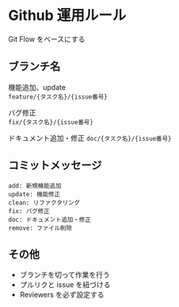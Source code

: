 # Github 運用ルール

Git Flow をベースにする

## ブランチ名

機能追加、update  
`feature/{タスク名}/{issue番号}`

バグ修正  
`fix/{タスク名}/{issue番号}`

ドキュメント追加・修正
`doc/{タスク名}/{issue番号}`

## コミットメッセージ

`add: 新規機能追加`  
`update: 機能修正`  
`clean: リファクタリング`  
`fix: バグ修正`  
`doc: ドキュメント追加・修正`  
`remove: ファイル削除`

## その他

- ブランチを切って作業を行う
- プルリクと issue を紐づける
- Reviewers を必ず設定する
